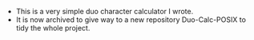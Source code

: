 - This is a very simple duo character calculator I wrote.
- It is now archived to give way to a new repository Duo-Calc-POSIX to tidy the whole project.
